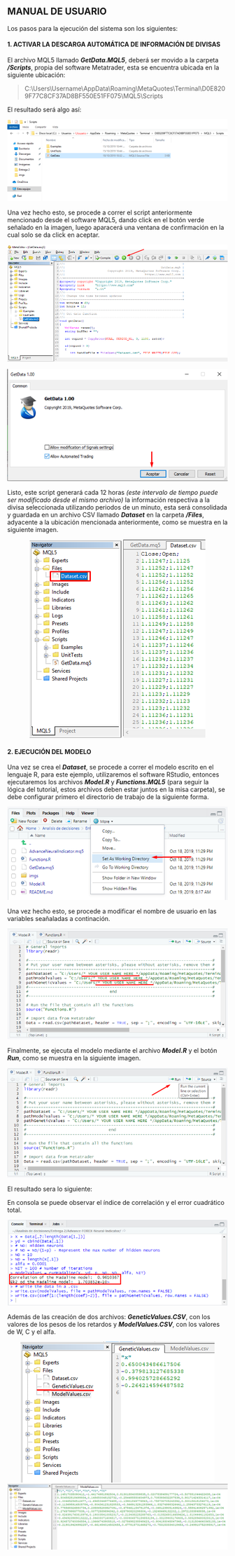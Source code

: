 ## MANUAL DE USUARIO

Los pasos para la ejecución del sistema son los siguientes:

#### 1. ACTIVAR LA DESCARGA AUTOMÁTICA DE INFORMACIÓN DE DIVISAS

El archivo MQL5 llamado ***GetData.MQL5***, deberá ser movido a la carpeta ***/Scripts***, propia del software Metatrader, esta se encuentra ubicada en la siguiente ubicación:

> C:\Users\Username\AppData\Roaming\MetaQuotes\Terminal\D0E8209F77C8CF37AD8BF550E51FF075\MQL5\Scripts

El resultado será algo así:

<p align="center">
  <img src="https://raw.githubusercontent.com/EIA-University/Advance-FOREX-Neural-Indicator/master/imgs/1-ScriptsFolder.png">
</p>

Una vez hecho esto, se procede a correr el script anteriormente mencionado desde el software MQL5, dando click en el botón verde señalado en la imagen, luego aparacerá una ventana de confirmación en la cual solo se da click en aceptar.

<p align="center">
  <img src="https://raw.githubusercontent.com/EIA-University/Advance-FOREX-Neural-Indicator/master/imgs/2-RunScript.png">
</p>

<p align="center">
  <img src="https://raw.githubusercontent.com/EIA-University/Advance-FOREX-Neural-Indicator/master/imgs/3-AcceptScript.png">
</p>

Listo, este script generará cada 12 horas *(este intervalo de tiempo puede ser modificado desde el mismo archivo)*  la información respectiva a la divisa seleccionada utilizando periodos de un minuto, esta será consolidada y guardada en un archivo CSV llamado ***Dataset*** en la carpeta  ***/Files***, adyacente a la ubicación mencionada anteriormente, como se muestra en la siguiente imagen.

<p align="center">
  <img src="https://raw.githubusercontent.com/EIA-University/Advance-FOREX-Neural-Indicator/master/imgs/4-FinScript.png">
  <img src="https://raw.githubusercontent.com/EIA-University/Advance-FOREX-Neural-Indicator/master/imgs/5-Files.png">
</p>

#### 2. EJECUCIÓN DEL MODELO

Una vez se crea el ***Dataset***, se procede a correr el modelo escrito en el lenguaje R, para este ejemplo, utilizaremos el software RStudio, entonces ejecutaremos los archivos ***Model.R*** y ***Functions.MQL5*** (para seguir la lógica del tutorial, estos archivos deben estar juntos en la misa carpeta), se debe configurar primero el directorio de trabajo de la siguiente forma.

<p align="center">
  <img src="https://raw.githubusercontent.com/EIA-University/Advance-FOREX-Neural-Indicator/master/imgs/6-WorkingDirectory.png">
</p>

Una vez hecho esto, se procede a modificar el nombre de usuario en las variables seañaladas a continación.

<p align="center">
  <img src="https://raw.githubusercontent.com/EIA-University/Advance-FOREX-Neural-Indicator/master/imgs/7-Variables.png">
</p>

Finalmente, se ejecuta el modelo mediante el archivo ***Model.R*** y el botón ***Run***, como se muestra en la siguiente imagen.

<p align="center">
  <img src="https://raw.githubusercontent.com/EIA-University/Advance-FOREX-Neural-Indicator/master/imgs/8-RunModel.png">
</p>

El resultado sera lo siguiente:

En consola se puede observar el índice de correlación y el error cuadrático total.

<p align="center">
  <img src="https://raw.githubusercontent.com/EIA-University/Advance-FOREX-Neural-Indicator/master/imgs/9-Console.png">
</p>

Además de las creación de dos archivos: ***GeneticValues.CSV***, con los valores de los pesos de los retardos y ***ModelValues.CSV***, con los valores de W, C y el alfa.

<p align="center">
  <img src="https://raw.githubusercontent.com/EIA-University/Advance-FOREX-Neural-Indicator/master/imgs/10-GeneticValues.png">
  <img src="https://raw.githubusercontent.com/EIA-University/Advance-FOREX-Neural-Indicator/master/imgs/11-ModelValues.png">
</p>
